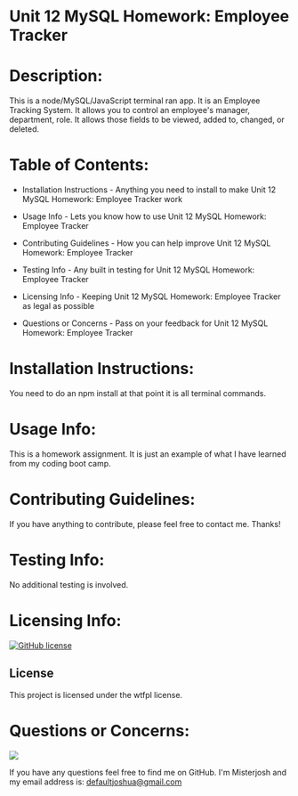 # Unit 12 MySQL Homework: Employee Tracker
   
# Description: 
   This is a node/MySQL/JavaScript terminal ran app. It is an Employee Tracking System. It allows you to control an employee's manager, department, role. It allows those fields to be viewed, added to, changed, or deleted.

# Table of Contents:

  - Installation Instructions - Anything you need to install to make Unit 12 MySQL Homework: Employee Tracker work

  - Usage Info - Lets you know how to use Unit 12 MySQL Homework: Employee Tracker

  - Contributing Guidelines - How you can help improve Unit 12 MySQL Homework: Employee Tracker

  - Testing Info - Any built in testing for Unit 12 MySQL Homework: Employee Tracker

  - Licensing Info - Keeping Unit 12 MySQL Homework: Employee Tracker as legal as possible
  
  - Questions or Concerns - Pass on your feedback for Unit 12 MySQL Homework: Employee Tracker


# Installation Instructions: 
  You need to do an npm install at that point it is all terminal commands.

# Usage Info: 
  This is a homework assignment. It is just an example of what I have learned from my coding boot camp.

# Contributing Guidelines: 
  If you have anything to contribute, please feel free to contact me. Thanks!

# Testing Info: 
  No additional testing is involved.

# Licensing Info:

  [![GitHub license](https://img.shields.io/badge/license-wtfpl-blue.svg)](https://github.com/Misterjosh/unit-12-mysql-homework:-employee-tracker)

  ## License

This project is licensed under the wtfpl license.

# Questions or Concerns: 

![](https://avatars0.githubusercontent.com/u/58442707?v=4) 

If you have any questions feel free to find me on GitHub. I'm Misterjosh and my email address is: defaultjoshua@gmail.com